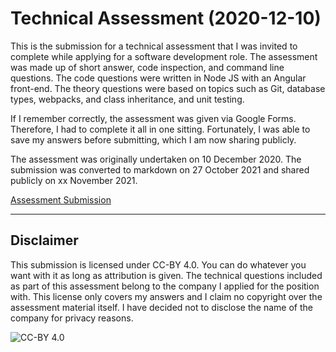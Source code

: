 # Technical Assessment (2020-12-10)

This is the submission for a technical assessment that I was invited to complete while applying for a software development role. The assessment was made up of short answer, code inspection, and command line questions. The code questions were written in Node JS with an Angular front-end. The theory questions were based on topics such as Git, database types, webpacks, and class inheritance, and unit testing.

If I remember correctly, the assessment was given via Google Forms. Therefore, I had to complete it all in one sitting. Fortunately, I was able to save my answers before submitting, which I am now sharing publicly.

The assessment was originally undertaken on 10 December 2020. The submission was converted to markdown on 27 October 2021 and shared publicly on xx November 2021.

[Assessment Submission](./submission/readme.md)

---

## Disclaimer

This submission is licensed under CC-BY 4.0. You can do whatever you want with it as long as attribution is given. The technical questions included as part of this assessment belong to the company I applied for the position with. This license only covers my answers and I claim no copyright over the assessment material itself. I have decided not to disclose the name of the company for privacy reasons.

![CC-BY 4.0](https://i.creativecommons.org/l/by/4.0/88x31.png)
